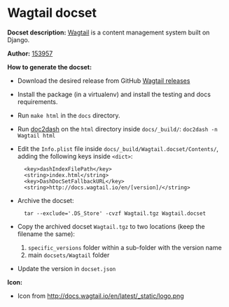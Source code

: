 Wagtail docset
=============

__Docset description:__
	[Wagtail](http://docs.wagtail.io) is a content management system built on Django.

__Author:__
    [153957](https://github.com/153957)

__How to generate the docset:__

- Download the desired release from GitHub
  [Wagtail releases](https://github.com/wagtail/wagtail/releases)
- Install the package (in a virtualenv) and install the testing and docs
  requirements.
- Run `make html` in the `docs` directory.
- Run [doc2dash](https://pypi.python.org/pypi/doc2dash/) on the
  `html` directory inside `docs/_build/`: `doc2dash -n Wagtail html`
- Edit the `Info.plist` file inside `docs/_build/Wagtail.docset/Contents/`, adding the following keys inside `<dict>`:

        <key>dashIndexFilePath</key>
        <string>index.html</string>
        <key>DashDocSetFallbackURL</key>
        <string>http://docs.wagtail.io/en/[version]/</string>

- Archive the docset:

        tar --exclude='.DS_Store' -cvzf Wagtail.tgz Wagtail.docset

- Copy the archived docset `Wagtail.tgz` to two locations (keep the filename the same):
    1. `specific_versions` folder within a sub-folder with the version name
    2. main `docsets/Wagtail` folder

- Update the version in `docset.json`

__Icon:__

- Icon from http://docs.wagtail.io/en/latest/_static/logo.png
